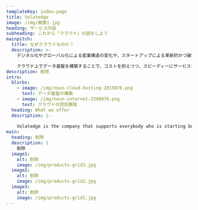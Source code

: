 ```yaml
---
templateKey: index-page
title: Volatedge
image: /img/画像1.jpg
heading: サービス内容
subheading: これから「クラウド」の話をしよう
mainpitch:
  title: なぜクラウドなのか？
  description: >-
    デジタル化やグローバル化による産業構造の変化や、スタートアップによる革新的かつ破壊的な新ビジネスの台頭といったビジネス環境の急激な変化から、企業にはこれまで以上にスピードが求められています。

    クラウド上でデータ基盤を構築することで、コストを抑えつつ、スピーディーにサービスをスケールすることができます。
description: 削除
intro:
  blurbs:
    - image: /img/noun-cloud-hosting-2015878.png
      text: データ基盤の構築
    - image: /img/noun-internet-2390876.png
      text: クラウドの受託開発
  heading: What we offer
  description: |-
    
    Volatedge is the company that supports everybody who is starting business.
main:
  heading: 削除
  description: |
    削除
  image1:
    alt: 削除
    image: /img/products-grid3.jpg
  image2:
    alt: 削除
    image: /img/products-grid2.jpg
  image3:
    alt: 削除
    image: /img/products-grid1.jpg
---
```

